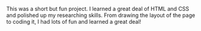 This was a short but fun project. I learned a great deal of HTML and CSS and polished up my researching skills. From drawing the layout of the page to coding it, I had lots of fun and learned a great deal!